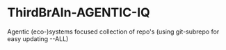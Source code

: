 # ThirdBrAIn-AGENTIC-IQ
Agentic (eco-)systems focused collection of repo's (using git-subrepo for easy updating --ALL)
